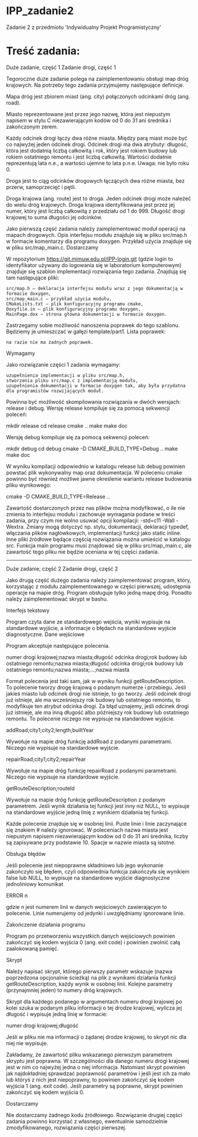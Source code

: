 # IPP_zadanie2
Zadanie 2 z przedmiotu 'Indywidualny Projekt Programistyczny'

# Treść zadania:

Duże zadanie, część 1
Zadanie drogi, część 1

Tegoroczne duże zadanie polega na zaimplementowaniu obsługi map dróg krajowych. Na potrzeby tego zadania przyjmujemy następujące definicje.

Mapa dróg jest zbiorem miast (ang. city) połączonych odcinkami dróg (ang. road).

Miasto reprezentowane jest przez jego nazwę, która jest niepustym napisem w stylu C niezawierającym kodów od 0 do 31 ani średnika i zakończonym zerem.

Każdy odcinek drogi łączy dwa różne miasta. Między parą miast może być co najwyżej jeden odcinek drogi. Odcinek drogi ma dwa atrybuty: długość, która jest dodatnią liczbą całkowitą i rok, który jest rokiem budowy lub rokiem ostatniego remontu i jest liczbą całkowitą. Wartości dodatnie reprezentują lata n.e., a wartości ujemne to lata p.n.e. Uwaga: nie było roku 0.

Droga jest to ciąg odcinków drogowych łączących dwa różne miasta, bez przerw, samoprzecięć i pętli.

Droga krajowa (ang. route) jest to droga. Jeden odcinek drogi może należeć do wielu dróg krajowych. Droga krajowa identyfikowana jest przez jej numer, który jest liczbą całkowitą z przedziału od 1 do 999. Długość drogi krajowej to suma długości jej odcinków.

Jako pierwszą część zadania należy zaimplementować moduł operacji na mapach drogowych. Opis interfejsu modułu znajduje się w pliku src/map.h w formacie komentarzy dla programu doxygen. Przykład użycia znajduje się w pliku src/map_main.c.
Dostarczamy

W repozytorium https://git.mimuw.edu.pl/IPP-login.git (gdzie login to identyfikator używany do logowania się w laboratorium komputerowym) znajduje się szablon implementacji rozwiązania tego zadania. Znajdują się tam następujące pliki:

    src/map.h – deklaracja interfejsu modułu wraz z jego dokumentacją w formacie doxygen,
    src/map_main.c – przykład użycia modułu,
    CMakeLists.txt – plik konfiguracyjny programu cmake,
    Doxyfile.in – plik konfiguracyjny programu doxygen,
    MainPage.dox – strona główna dokumentacji w formacie doxygen.

Zastrzegamy sobie możliwość nanoszenia poprawek do tego szablonu. Będziemy je umieszczać w gałęzi template/part1. Lista poprawek:

    na razie nie ma żadnych poprawek.

Wymagamy

Jako rozwiązanie części 1 zadania wymagamy:

    uzupełnienia implementacji w pliku src/map.h,
    stworzenia pliku src/map.c z implementacją modułu,
    uzupełnienia dokumentacji w formacie doxygen tak, aby była przydatna dla programistów rozwijających moduł.

Powinna być możliwość skompilowania rozwiązania w dwóch wersjach: release i debug. Wersję release kompiluje się za pomocą sekwencji poleceń:

mkdir release
cd release
cmake ..
make
make doc

Wersję debug kompiluje się za pomocą sekwencji poleceń:

mkdir debug
cd debug
cmake -D CMAKE_BUILD_TYPE=Debug ..
make
make doc

W wyniku kompilacji odpowiednio w katalogu release lub debug powinien powstać plik wykonywalny map oraz dokumentacja. W poleceniu cmake powinno być również możliwe jawne określenie wariantu release budowania pliku wynikowego:

cmake -D CMAKE_BUILD_TYPE=Release ..

Zawartość dostarczonych przez nas plików można modyfikować, o ile nie zmienia to interfejsu modułu i zachowuje wymagania podane w treści zadania, przy czym nie wolno usuwać opcji kompilacji: -std=c11 -Wall -Wextra. Zmiany mogą dotyczyć np. stylu, dokumentacji, deklaracji typedef, włączania plików nagłówkowych, implementacji funkcji jako static inline. Inne pliki źródłowe będące częścią rozwiązania można umieścić w katalogu src. Funkcja main programu musi znajdować się w pliku src/map_main.c, ale zawartość tego pliku nie będzie oceniana w tej części zadania.

____

Duże zadanie, część 2
Zadanie drogi, część 2

Jako drugą część dużego zadania należy zaimplementować program, który, korzystając z modułu zaimplementowanego w części pierwszej, udostępnia operacje na mapie dróg. Program obsługuje tylko jedną mapę dróg. Ponadto należy zaimplementować skrypt w bashu.

Interfejs tekstowy

Program czyta dane ze standardowego wejścia, wyniki wypisuje na standardowe wyjście, a informacje o błędach na standardowe wyjście diagnostyczne.
Dane wejściowe

Program akceptuje następujące polecenia.

numer drogi krajowej;nazwa miasta;długość odcinka drogi;rok budowy lub ostatniego remontu;nazwa miasta;długość odcinka drogi;rok budowy lub ostatniego remontu;nazwa miasta;…;nazwa miasta

Format polecenia jest taki sam, jak w wyniku funkcji getRouteDescription. To polecenie tworzy drogę krajową o podanym numerze i przebiegu. Jeśli jakieś miasto lub odcinek drogi nie istnieje, to go tworzy. Jeśli odcinek drogi już istnieje, ale ma wcześniejszy rok budowy lub ostatniego remontu, to modyfikuje ten atrybut odcinka drogi. Za błąd uznajemy, jeśli odcinek drogi już istnieje, ale ma inną długość albo późniejszy rok budowy lub ostatniego remontu. To polecenie niczego nie wypisuje na standardowe wyjście.

addRoad;city1;city2;length;builtYear

Wywołuje na mapie dróg funkcję addRoad z podanymi parametrami. Niczego nie wypisuje na standardowe wyjście.

repairRoad;city1;city2;repairYear

Wywołuje na mapie dróg funkcję repairRoad z podanymi parametrami. Niczego nie wypisuje na standardowe wyjście.

getRouteDescription;routeId

Wywołuje na mapie dróg funkcję getRouteDescription z podanym parametrem. Jeśli wynik działania tej funkcji jest inny niż NULL, to wypisuje na standardowe wyjście jedną linię z wynikiem działania tej funkcji.

Każde polecenie znajduje się w osobnej linii. Puste linie i linie zaczynające się znakiem # należy ignorować. W poleceniach nazwa miasta jest niepustym napisem niezawierającym kodów od 0 do 31 ani średnika, liczby są zapisywane przy podstawie 10. Spacje w nazwie miasta są istotne.

Obsługa błędów

Jeśli polecenie jest niepoprawne składniowo lub jego wykonanie zakończyło się błędem, czyli odpowiednia funkcja zakończyła się wynikiem false lub NULL, to wypisuje na standardowe wyjście diagnostyczne jednoliniowy komunikat

ERROR n

gdzie n jest numerem linii w danych wejściowych zawierającym to polecenie. Linie numerujemy od jedynki i uwzględniamy ignorowane linie.

Zakończenie działania programu

Program po przetworzeniu wszystkich danych wejściowych powinien zakończyć się kodem wyjścia 0 (ang. exit code) i powinien zwolnić całą zaalokowaną pamięć.

Skrypt

Należy napisać skrypt, którego pierwszy parametr wskazuje (nazwa poprzedzona opcjonalnie ścieżką) na plik z wynikami działania funkcji getRouteDescription, każdy wynik w osobnej linii. Kolejne parametry (przynajmniej jeden) to numery dróg krajowych.

Skrypt dla każdego podanego w argumentach numeru drogi krajowej po kolei szuka w podanym pliku informacji o tej drodze krajowej, wylicza jej długość i wypisuje jedną linię w formacie:

numer drogi krajowej;długość

Jeśli w pliku nie ma informacji o żądanej drodze krajowej, to skrypt nic dla niej nie wypisuje.

Zakładamy, że zawartość pliku wskazanego pierwszym parametrem skryptu jest poprawna. W szczególności dla danego numeru drogi krajowej jest w nim co najwyżej jedna o niej informacja. Natomiast skrypt powinien jak najdokładniej sprawdzać poprawność parametrów i jeśli jest ich za mało lub któryś z nich jest niepoprawny, to powinien zakończyć się kodem wyjścia 1 (ang. exit code). Jeśli parametry są poprawne, skrypt powinien zakończyć się kodem wyjścia 0.

Dostarczamy

Nie dostarczamy żadnego kodu źródłowego. Rozwiązanie drugiej części zadania powinno korzystać z własnego, ewentualnie samodzielnie zmodyfikowanego, rozwiązania części pierwszej.
